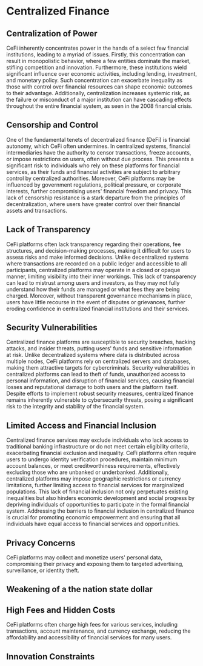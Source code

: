 # Centralized Finance

## Centralization of Power

CeFi inherently concentrates power in the hands of a select few financial institutions, leading to a myriad of issues. Firstly, this concentration can result in monopolistic behavior, where a few entities dominate the market, stifling competition and innovation. Furthermore, these institutions wield significant influence over economic activities, including lending, investment, and monetary policy. Such concentration can exacerbate inequality as those with control over financial resources can shape economic outcomes to their advantage. Additionally, centralization increases systemic risk, as the failure or misconduct of a major institution can have cascading effects throughout the entire financial system, as seen in the 2008 financial crisis.

## Censorship and Control

One of the fundamental tenets of decentralized finance (DeFi) is financial autonomy, which CeFi often undermines. In centralized systems, financial intermediaries have the authority to censor transactions, freeze accounts, or impose restrictions on users, often without due process. This presents a significant risk to individuals who rely on these platforms for financial services, as their funds and financial activities are subject to arbitrary control by centralized authorities. Moreover, CeFi platforms may be influenced by government regulations, political pressure, or corporate interests, further compromising users' financial freedom and privacy. This lack of censorship resistance is a stark departure from the principles of decentralization, where users have greater control over their financial assets and transactions.

## Lack of Transparency

CeFi platforms often lack transparency regarding their operations, fee structures, and decision-making processes, making it difficult for users to assess risks and make informed decisions. Unlike decentralized systems where transactions are recorded on a public ledger and accessible to all participants, centralized platforms may operate in a closed or opaque manner, limiting visibility into their inner workings. This lack of transparency can lead to mistrust among users and investors, as they may not fully understand how their funds are managed or what fees they are being charged. Moreover, without transparent governance mechanisms in place, users have little recourse in the event of disputes or grievances, further eroding confidence in centralized financial institutions and their services.

## Security Vulnerabilities

Centralized finance platforms are susceptible to security breaches, hacking attacks, and insider threats, putting users' funds and sensitive information at risk. Unlike decentralized systems where data is distributed across multiple nodes, CeFi platforms rely on centralized servers and databases, making them attractive targets for cybercriminals. Security vulnerabilities in centralized platforms can lead to theft of funds, unauthorized access to personal information, and disruption of financial services, causing financial losses and reputational damage to both users and the platform itself. Despite efforts to implement robust security measures, centralized finance remains inherently vulnerable to cybersecurity threats, posing a significant risk to the integrity and stability of the financial system.

## Limited Access and Financial Inclusion

Centralized finance services may exclude individuals who lack access to traditional banking infrastructure or do not meet certain eligibility criteria, exacerbating financial exclusion and inequality. CeFi platforms often require users to undergo identity verification procedures, maintain minimum account balances, or meet creditworthiness requirements, effectively excluding those who are unbanked or underbanked. Additionally, centralized platforms may impose geographic restrictions or currency limitations, further limiting access to financial services for marginalized populations. This lack of financial inclusion not only perpetuates existing inequalities but also hinders economic development and social progress by depriving individuals of opportunities to participate in the formal financial system. Addressing the barriers to financial inclusion in centralized finance is crucial for promoting economic empowerment and ensuring that all individuals have equal access to financial services and opportunities.

## Privacy Concerns

CeFi platforms may collect and monetize users' personal data, compromising their privacy and exposing them to targeted advertising, surveillance, or identity theft.

## Weakening of a the nation state dollar

## High Fees and Hidden Costs

CeFi platforms often charge high fees for various services, including transactions, account maintenance, and currency exchange, reducing the affordability and accessibility of financial services for many users.

## Innovation Constraints
